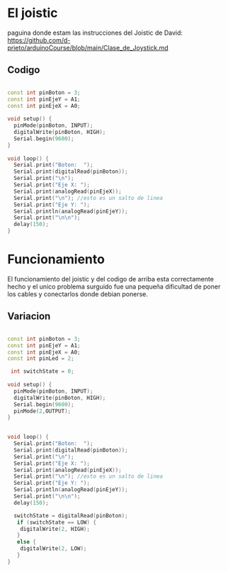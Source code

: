 # El joistic

paguina donde estam las instrucciones del Joistic de David: https://github.com/d-prieto/arduinoCourse/blob/main/Clase_de_Joystick.md


## Codigo

```C++

const int pinBoton = 3; 
const int pinEjeY = A1; 
const int pinEjeX = A0; 
 
void setup() {
  pinMode(pinBoton, INPUT);
  digitalWrite(pinBoton, HIGH);
  Serial.begin(9600);
}
 
void loop() {
  Serial.print("Boton:  ");
  Serial.print(digitalRead(pinBoton));
  Serial.print("\n");
  Serial.print("Eje X: ");
  Serial.print(analogRead(pinEjeX));
  Serial.print("\n"); //esto es un salto de linea
  Serial.print("Eje Y: ");
  Serial.println(analogRead(pinEjeY));
  Serial.print("\n\n");
  delay(150);
}
```
# Funcionamiento

El funcionamiento del joistic y del codigo de arriba esta correctamente hecho y el unico problema surguido fue una pequeña dificultad de poner los cables y conectarlos donde debian ponerse.


## Variacion

```C++

const int pinBoton = 3; 
const int pinEjeY = A1; 
const int pinEjeX = A0; 
const int pinLed = 2; 

 int switchState = 0;
 
void setup() {
  pinMode(pinBoton, INPUT);
  digitalWrite(pinBoton, HIGH);
  Serial.begin(9600);
  pinMode(2,OUTPUT);
}

 
void loop() {
  Serial.print("Boton:  ");
  Serial.print(digitalRead(pinBoton));
  Serial.print("\n");
  Serial.print("Eje X: ");
  Serial.print(analogRead(pinEjeX));
  Serial.print("\n"); //esto es un salto de linea
  Serial.print("Eje Y: ");
  Serial.println(analogRead(pinEjeY));
  Serial.print("\n\n");
  delay(150);

  switchState = digitalRead(pinBoton);
   if (switchState == LOW) {
    digitalWrite(2, HIGH);
   }
   else {
    digitalWrite(2, LOW);
   }
}
```

